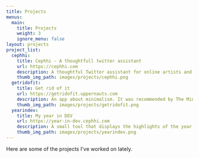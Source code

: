 ```yaml
---
title: Projects
menus:
  main:
    title: Projects
    weight: 3
    ignore_menu: false
layout: projects
project_list:
  cephhi:
    title: Cephhi - A thoughtfull twitter assistant
    url: https://cephhi.com
    description: A thoughtful Twitter assistant for online artists and bloggers (currently in Beta).
    thumb_img_path: images/projects/cephhi.png
  getridofit:
    title: Get rid of it
    url: https://getridofit.uppernauts.com
    description: An app about minimalism. It was recommended by The Minimalists and appeared in multiple US news channels.
    thumb_img_path: images/projects/getridofit.png
  yearindev:
    title: My year in DEV
    url: https://year-in-dev.cephhi.com
    description: A small tool that displays the highlights of the year for dev.to users.
    thumb_img_path: images/projects/yearindev.png
---
```


Here are some of the projects I've worked on lately.